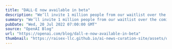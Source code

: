 ```yaml
---
title: "DALL·E now available in beta"
description: "We’ll invite 1 million people from our waitlist over the coming weeks. Users can create with DALL·E using free credits that refill every month, and buy additional credits in 115-generation increments for $15."
summary: "We’ll invite 1 million people from our waitlist over the coming weeks. Users can create with DALL·E using free credits that refill every month, and buy additional credits in 115-generation increments for $15."
pubDate: "Wed, 20 Jul 2022 07:00:00 GMT"
source: "OpenAI Blog"
url: "https://openai.com/blog/dall-e-now-available-in-beta"
thumbnail: "https://raisex-llc.github.io/ai-news-curation-site/assets/openai_logo.png"
---
```


